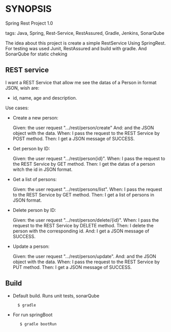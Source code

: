 # SYNOPSIS
Spring Rest Project 1.0

tags: Java, Spring, Rest-Service, RestAssured, Gradle, Jenkins, SonarQube

The idea about this project is create a simple RestService Using SpringRest.
For testing was used Junit, RestAssured and build with gradle.
And SonarQube for static cheking

## REST service
I want a REST Service that allow me see the datas of a Person in format JSON, wish are:
* id, name, age and description.

Use cases:

* Create a new person:

	Given: the user request ".../rest/person/create"
	And: and the JSON object with the data.
	When: I pass the request to the REST Service by POST method.
	Then: I get a JSON message of SUCCESS.

* Get person by ID:

	Given: the user request ".../rest/person{id}".
	When: I pass the request to the REST Service by GET method.
	Then: I get the datas of a person witch the id in JSON format.

* Get a list of persons:

	Given: the user request ".../rest/persons/list".
	When: I pass the request to the REST Service by GET method.
	Then: I get a list of persons in JSON format.
	
* Delete person by ID:

	Given: the user request ".../rest/person/delete/{id}".
	When: I pass the request to the REST Service by DELETE method.
	Then: I delete the person with the corresponding id.
	And: I get a JSON message of SUCCESS.

* Update a person:

	Given: the user request ".../rest/person/update".
	And: and the JSON object with the data.
	When: I pass the request to the REST Service by PUT method.
	Then: I get a JSON message of SUCCESS.	
		
## Build
* Default build. Runs unit tests, sonarQube

        $ gradle
               
* For run springBoot

         $ gradle bootRun      